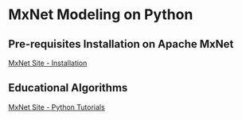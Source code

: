 # MxNet Modeling on Python

## Pre-requisites Installation on Apache MxNet

[MxNet Site - Installation](http://mxnet.io/get_started/install.html)

## Educational Algorithms

[MxNet Site - Python Tutorials](http://mxnet.io/api/python/index.html)